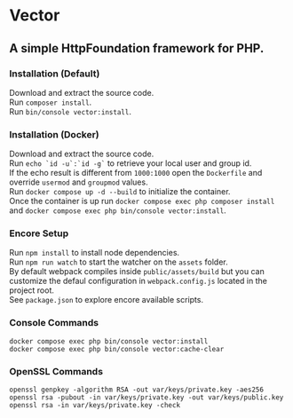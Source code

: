# Vector
## A simple HttpFoundation framework for PHP.  

### Installation (Default)
Download and extract the source code.  
Run `` composer install ``.  
Run `` bin/console vector:install ``.  

### Installation (Docker)
Download and extract the source code.  
Run `` echo `id -u`:`id -g` `` to retrieve your local user and group id.  
If the echo result is different from `` 1000:1000 `` open the `` Dockerfile `` and override `` usermod `` and `` groupmod `` values.  
Run `` docker compose up -d --build `` to initialize the container.  
Once the container is up run `` docker compose exec php composer install `` and `` docker compose exec php bin/console vector:install ``.  

### Encore Setup
Run `` npm install `` to install node dependencies.  
Run `` npm run watch ``  to start the watcher on the `` assets `` folder.  
By default webpack compiles inside `` public/assets/build `` but you can customize the defaul configuration in `` webpack.config.js `` located in the project root.  
See `` package.json `` to explore encore available scripts.  

### Console Commands
`` docker compose exec php bin/console vector:install ``  
`` docker compose exec php bin/console vector:cache-clear ``  

### OpenSSL Commands
`` openssl genpkey -algorithm RSA -out var/keys/private.key -aes256 ``  
`` openssl rsa -pubout -in var/keys/private.key -out var/keys/public.key ``  
`` openssl rsa -in var/keys/private.key -check ``  